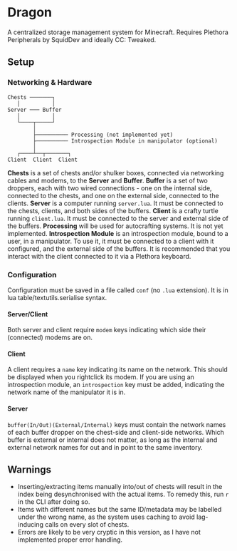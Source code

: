 # Dragon
A centralized storage management system for Minecraft.
Requires Plethora Peripherals by SquidDev and ideally CC: Tweaked.

## Setup
### Networking & Hardware

```
Chests ───────┐
   │          │
Server ─── Buffer
   │          │
   └────┬─────┘
        │
        ├────────── Processing (not implemented yet)
        ├────────── Introspection Module in manipulator (optional)
        │
   ┌────┴──┬───────┐
Client  Client  Client
```
**Chests** is a set of chests and/or shulker boxes, connected via networking cables and modems, to the **Server** and **Buffer**.
**Buffer** is a set of two droppers, each with two wired connections - one on the internal side, connected to the chests, and one on the external side, connected to the clients.
**Server** is a computer running `server.lua`. It must be connected to the chests, clients, and both sides of the buffers.
**Client** is a crafty turtle running `client.lua`. It must be connected to the server and external side of the buffers.
**Processing** will be used for autocrafting systems. It is not yet implemented.
**Introspection Module** is an introspection module, bound to a user, in a manipulator. To use it, it must be connected to a client with it configured, and the external side of the buffers. It is recommended that you interact with the client connected to it via a Plethora keyboard.

### Configuration
Configuration must be saved in a file called `conf` (no `.lua` extension). It is in lua table/textutils.serialise syntax.

#### Server/Client
Both server and client require `modem` keys indicating which side their (connected) modems are on.

#### Client
A client requires a `name` key indicating its name on the network. This should be displayed when you rightclick its modem.
If you are using an introspection module, an `introspection` key must be added, indicating the network name of the manipulator it is in.

#### Server
`buffer(In/Out)(External/Internal)` keys must contain the network names of each buffer dropper on the chest-side and client-side networks.
Which buffer is external or internal does not matter, as long as the internal and external network names for out and in point to the same inventory.

## Warnings
* Inserting/extracting items manually into/out of chests will result in the index being desynchronised with the actual items. To remedy this, run `r` in the CLI after doing so.
* Items with different names but the same ID/metadata may be labelled under the wrong name, as the system uses caching to avoid lag-inducing calls on every slot of chests.
* Errors are likely to be very cryptic in this version, as I have not implemented proper error handling.